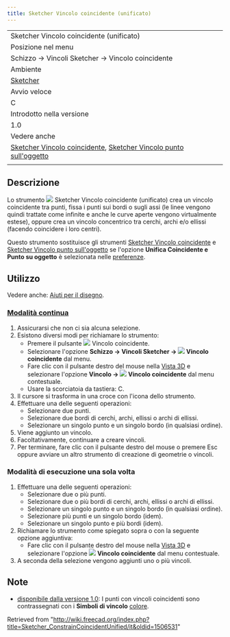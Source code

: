 ```yaml
---
title: Sketcher Vincolo coincidente (unificato)
---
```

|  |
| --- |
| Sketcher Vincolo coincidente (unificato) |
| Posizione nel menu |
| Schizzo → Vincoli Sketcher → Vincolo coincidente |
| Ambiente |
| [Sketcher](/Sketcher_Workbench/it "Sketcher Workbench/it") |
| Avvio veloce |
| C |
| Introdotto nella versione |
| 1.0 |
| Vedere anche |
| [Sketcher Vincolo coincidente](/Sketcher_ConstrainCoincident/it "Sketcher ConstrainCoincident/it"), [Sketcher Vincolo punto sull'oggetto](/Sketcher_ConstrainPointOnObject/it "Sketcher ConstrainPointOnObject/it") |
|  |

## Descrizione

Lo strumento ![](/images/Sketcher_ConstrainCoincidentUnified.svg) Sketcher Vincolo coincidente (unificato) crea un vincolo coincidente tra punti, fissa i punti sui bordi o sugli assi (le linee vengono quindi trattate come infinite e anche le curve aperte vengono virtualmente estese), oppure crea un vincolo concentrico tra cerchi, archi e/o ellissi (facendo coincidere i loro centri).

Questo strumento sostituisce gli strumenti [Sketcher Vincolo coincidente](/Sketcher_ConstrainCoincident/it "Sketcher ConstrainCoincident/it") e [Sketcher Vincolo punto sull'oggetto](/Sketcher_ConstrainPointOnObject/it "Sketcher ConstrainPointOnObject/it") se l'opzione **Unifica Coincidente e Punto su oggetto** è selezionata nelle [preferenze](/Sketcher_Preferences/it#General "Sketcher Preferences/it").

## Utilizzo

Vedere anche: [Aiuti per il disegno](/Sketcher_Workbench/it#Drawing_aids "Sketcher Workbench/it").

### [Modalità continua](/Sketcher_Workbench/it#Continue_modes "Sketcher Workbench/it")

1. Assicurarsi che non ci sia alcuna selezione.
2. Esistono diversi modi per richiamare lo strumento:
   * Premere il pulsante ![](/images/Sketcher_ConstrainCoincidentUnified.svg) Vincolo coincidente.
   * Selezionare l'opzione **Schizzo → Vincoli Sketcher → ![](/images/Sketcher_ConstrainCoincidentUnified.svg) Vincolo coincidente** dal menu.
   * Fare clic con il pulsante destro del mouse nella [Vista 3D](/3D_view/it "3D view/it") e selezionare l'opzione **Vincolo → ![](/images/Sketcher_ConstrainCoincidentUnified.svg) Vincolo coincidente** dal menu contestuale.
   * Usare la scorciatoia da tastiera: C.
3. Il cursore si trasforma in una croce con l'icona dello strumento.
4. Effettuare una delle seguenti operazioni:
   * Selezionare due punti.
   * Selezionare due bordi di cerchi, archi, ellissi o archi di ellissi.
   * Selezionare un singolo punto e un singolo bordo (in qualsiasi ordine).
5. Viene aggiunto un vincolo.
6. Facoltativamente, continuare a creare vincoli.
7. Per terminare, fare clic con il pulsante destro del mouse o premere Esc oppure avviare un altro strumento di creazione di geometrie o vincoli.

### Modalità di esecuzione una sola volta

1. Effettuare una delle seguenti operazioni:
   * Selezionare due o più punti.
   * Selezionare due o più bordi di cerchi, archi, ellissi o archi di ellissi.
   * Selezionare un singolo punto e un singolo bordo (in qualsiasi ordine).
   * Selezionare più punti e un singolo bordo (idem).
   * Selezionare un singolo punto e più bordi (idem).
2. Richiamare lo strumento come spiegato sopra o con la seguente opzione aggiuntiva:
   * Fare clic con il pulsante destro del mouse nella [Vista 3D](/3D_view/it "3D view/it") e selezionare l'opzione **![](/images/Sketcher_ConstrainCoincidentUnified.svg) Vincolo coincidente** dal menu contestuale.
3. A seconda della selezione vengono aggiunti uno o più vincoli.

## Note

* [disponibile dalla versione 1.0](/Release_notes_1.0/it "Release notes 1.0/it"): I punti con vincoli coincidenti sono contrassegnati con i **Simboli di vincolo** [colore](/Sketcher_Preferences/it#Display "Sketcher Preferences/it").

Retrieved from "<http://wiki.freecad.org/index.php?title=Sketcher_ConstrainCoincidentUnified/it&oldid=1506531>"
